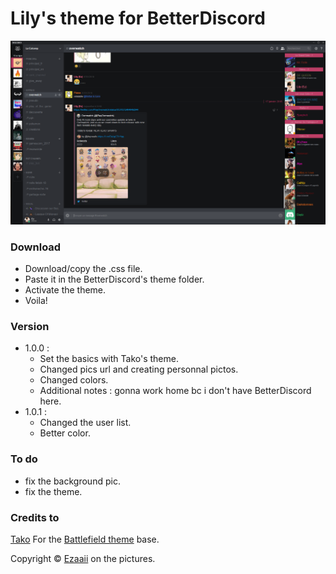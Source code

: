 # Lily's theme for BetterDiscord

![](https://github.com/Ezaaii/BD_Lily_theme/blob/master/img/aperture.PNG?raw=true)

### Download
* Download/copy the .css file.
* Paste it in the BetterDiscord's theme folder.
* Activate the theme.
* Voila!

### Version
 * 1.0.0 :
      * Set the basics with Tako's theme.
      * Changed pics url and creating personnal pictos.
      * Changed colors.
      * Additional notes : gonna work home bc i don't have BetterDiscord here.
 * 1.0.1 :
      * Changed the user list.
      * Better color.

### To do
 * fix the background pic.
 * fix the theme.
 
### Credits to
[Tako](https://github.com/takosthings/battlefield) For the [Battlefield theme](https://github.com/takosthings/battlefield) base.

Copyright © [Ezaaii](https://www.facebook.com/ezouille) on the pictures.
